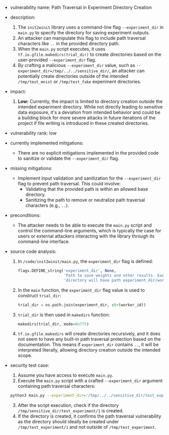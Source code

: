 - vulnerability name: Path Traversal in Experiment Directory Creation
- description:
    1. The `init2winit` library uses a command-line flag `--experiment_dir` in `main.py` to specify the directory for saving experiment outputs.
    2. An attacker can manipulate this flag to include path traversal characters like `..` in the provided directory path.
    3. When the `main.py` script executes, it uses `tf.io.gfile.makedirs(trial_dir)` to create directories based on the user-provided `--experiment_dir` flag.
    4. By crafting a malicious `--experiment_dir` value, such as `--experiment_dir=/tmp/../../sensitive_dir/`, an attacker can potentially create directories outside of the intended `/tmp/test_mnist` or `/tmp/test_fake` experiment directories.
- impact:
    1. **Low:** Currently, the impact is limited to directory creation outside the intended experiment directory. While not directly leading to sensitive data exposure, it's a deviation from intended behavior and could be a building block for more severe attacks in future iterations of the project if file writing is introduced in these created directories.
- vulnerability rank: low
- currently implemented mitigations:
    - There are no explicit mitigations implemented in the provided code to sanitize or validate the `--experiment_dir` flag.
- missing mitigations:
    - Implement input validation and sanitization for the `--experiment_dir` flag to prevent path traversal. This could involve:
        - Validating that the provided path is within an allowed base directory.
        - Sanitizing the path to remove or neutralize path traversal characters (e.g., `..`).
- preconditions:
    - The attacker needs to be able to execute the `main.py` script and control the command-line arguments, which is typically the case for users or external attackers interacting with the library through its command-line interface.
- source code analysis:
    1. In `/code/init2winit/main.py`, the `experiment_dir` flag is defined:
        ```python
        flags.DEFINE_string('experiment_dir', None,
                            'Path to save weights and other results. Each trial '
                            'directory will have path experiment_dir/worker_id/.')
        ```
    2. In the `main` function, the `experiment_dir` flag value is used to construct `trial_dir`:
        ```python
        trial_dir = os.path.join(experiment_dir, str(worker_id))
        ```
    3. `trial_dir` is then used in `makedirs` function:
        ```python
        makedirs(trial_dir, mode=0o775)
        ```
    4. `tf.io.gfile.makedirs` will create directories recursively, and it does not seem to have any built-in path traversal protection based on the documentation. This means if `experiment_dir` contains `..`, it will be interpreted literally, allowing directory creation outside the intended scope.

- security test case:
    1. Assume you have access to execute `main.py`.
    2. Execute the `main.py` script with a crafted `--experiment_dir` argument containing path traversal characters:
    ```sh
    python3 main.py --experiment_dir='/tmp/../../sensitive_dir/test_experiment' --num_train_steps=1 --dataset=fake
    ```
    3. After the script execution, check if the directory `/tmp/sensitive_dir/test_experiment/1` is created.
    4. If the directory is created, it confirms the path traversal vulnerability as the directory should ideally be created under `/tmp/test_experiment/1` and not outside of `/tmp/test_experiment`.
